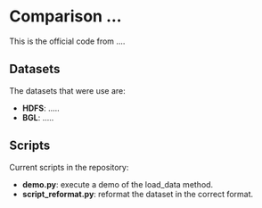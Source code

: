 # Comparison ...

This is the official code from ....

## Datasets
The datasets that were use are:

*   **HDFS**: .....
*   **BGL**: .....

## Scripts
Current scripts in the repository:
*   **demo.py**: execute a demo of the load_data method.
*   **script_reformat.py**: reformat the dataset in the correct format.

